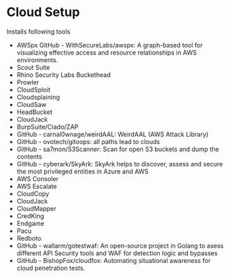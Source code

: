 # Cloud Setup

Installs following tools

-   AWSpx GitHub - WithSecureLabs/awspx: A graph-based tool for visualizing effective access and resource relationships in AWS environments.
-   Scout Suite
-   Rhino Security Labs Buckethead
-   Prowler
-   CloudSploit
-   Cloudsplaining
-   CloudSaw
-   HeadBucket
-   CloudJack
-   BurpSuite/Ciado/ZAP
-   GitHub - carnal0wnage/weirdAAL: WeirdAAL (AWS Attack Library)
-   GitHub - ovotech/gitoops: all paths lead to clouds
-   GitHub - sa7mon/S3Scanner: Scan for open S3 buckets and dump the contents
-   GitHub - cyberark/SkyArk: SkyArk helps to discover, assess and secure the most privileged entities in Azure and AWS
-   AWS Consoler
-   AWS Escalate
-   CloudCopy
-   CloudJack
-   CloudMapper
-   CredKing
-   Endgame
-   Pacu
-   Redboto
-   GitHub - wallarm/gotestwaf: An open-source project in Golang to asess different API Security tools and WAF for detection logic and bypasses
-   GitHub - BishopFox/cloudfox: Automating situational awareness for cloud penetration tests.
